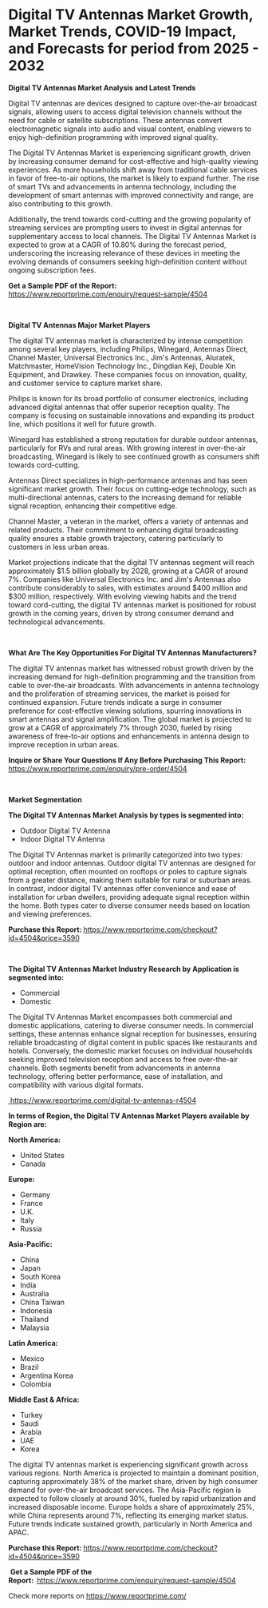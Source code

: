 <p><h1>Digital TV Antennas Market Growth, Market Trends, COVID-19 Impact, and Forecasts for period from 2025 - 2032</h1></p><p><strong>Digital TV Antennas Market Analysis and Latest Trends</strong></p>
<p><p>Digital TV antennas are devices designed to capture over-the-air broadcast signals, allowing users to access digital television channels without the need for cable or satellite subscriptions. These antennas convert electromagnetic signals into audio and visual content, enabling viewers to enjoy high-definition programming with improved signal quality. </p><p>The Digital TV Antennas Market is experiencing significant growth, driven by increasing consumer demand for cost-effective and high-quality viewing experiences. As more households shift away from traditional cable services in favor of free-to-air options, the market is likely to expand further. The rise of smart TVs and advancements in antenna technology, including the development of smart antennas with improved connectivity and range, are also contributing to this growth.</p><p>Additionally, the trend towards cord-cutting and the growing popularity of streaming services are prompting users to invest in digital antennas for supplementary access to local channels. The Digital TV Antennas Market is expected to grow at a CAGR of 10.80% during the forecast period, underscoring the increasing relevance of these devices in meeting the evolving demands of consumers seeking high-definition content without ongoing subscription fees.</p></p>
<p><strong>Get a Sample PDF of the Report:&nbsp;</strong> <a href="https://www.reportprime.com/enquiry/request-sample/4504?utm_campaign=2253&utm_medium=2&utm_source=Github&utm_content=ia&utm_term=19032025&utm_id=digital-tv-antennas">https://www.reportprime.com/enquiry/request-sample/4504</a></p>
<p>&nbsp;</p>
<p><strong>Digital TV Antennas Major Market Players</strong></p>
<p><p>The digital TV antennas market is characterized by intense competition among several key players, including Philips, Winegard, Antennas Direct, Channel Master, Universal Electronics Inc., Jim's Antennas, Aluratek, Matchmaster, HomeVision Technology Inc., Dingdian Keji, Double Xin Equipment, and Drawkey. These companies focus on innovation, quality, and customer service to capture market share.</p><p>Philips is known for its broad portfolio of consumer electronics, including advanced digital antennas that offer superior reception quality. The company is focusing on sustainable innovations and expanding its product line, which positions it well for future growth. </p><p>Winegard has established a strong reputation for durable outdoor antennas, particularly for RVs and rural areas. With growing interest in over-the-air broadcasting, Winegard is likely to see continued growth as consumers shift towards cord-cutting.</p><p>Antennas Direct specializes in high-performance antennas and has seen significant market growth. Their focus on cutting-edge technology, such as multi-directional antennas, caters to the increasing demand for reliable signal reception, enhancing their competitive edge.</p><p>Channel Master, a veteran in the market, offers a variety of antennas and related products. Their commitment to enhancing digital broadcasting quality ensures a stable growth trajectory, catering particularly to customers in less urban areas.</p><p>Market projections indicate that the digital TV antennas segment will reach approximately $1.5 billion globally by 2028, growing at a CAGR of around 7%. Companies like Universal Electronics Inc. and Jim's Antennas also contribute considerably to sales, with estimates around $400 million and $300 million, respectively. With evolving viewing habits and the trend toward cord-cutting, the digital TV antennas market is positioned for robust growth in the coming years, driven by strong consumer demand and technological advancements.</p></p>
<p>&nbsp;</p>
<p><strong>What Are The Key Opportunities For Digital TV Antennas Manufacturers?</strong></p>
<p><p>The digital TV antennas market has witnessed robust growth driven by the increasing demand for high-definition programming and the transition from cable to over-the-air broadcasts. With advancements in antenna technology and the proliferation of streaming services, the market is poised for continued expansion. Future trends indicate a surge in consumer preference for cost-effective viewing solutions, spurring innovations in smart antennas and signal amplification. The global market is projected to grow at a CAGR of approximately 7% through 2030, fueled by rising awareness of free-to-air options and enhancements in antenna design to improve reception in urban areas.</p></p>
<p><strong>Inquire or Share Your Questions If Any Before Purchasing This Report:</strong> <a href="https://www.reportprime.com/enquiry/pre-order/4504?utm_campaign=2253&utm_medium=2&utm_source=Github&utm_content=ia&utm_term=19032025&utm_id=digital-tv-antennas">https://www.reportprime.com/enquiry/pre-order/4504</a></p>
<p>&nbsp;</p>
<p><strong>Market Segmentation</strong></p>
<p><strong>The Digital TV Antennas Market Analysis by types is segmented into:</strong></p>
<p><ul><li>Outdoor Digital TV Antenna</li><li>Indoor Digital TV Antenna</li></ul></p>
<p><p>The Digital TV Antennas market is primarily categorized into two types: outdoor and indoor antennas. Outdoor digital TV antennas are designed for optimal reception, often mounted on rooftops or poles to capture signals from a greater distance, making them suitable for rural or suburban areas. In contrast, indoor digital TV antennas offer convenience and ease of installation for urban dwellers, providing adequate signal reception within the home. Both types cater to diverse consumer needs based on location and viewing preferences.</p></p>
<p><strong>Purchase this Report:&nbsp;</strong><a href="https://www.reportprime.com/checkout?id=4504&price=3590&utm_campaign=2253&utm_medium=2&utm_source=Github&utm_content=ia&utm_term=19032025&utm_id=digital-tv-antennas">https://www.reportprime.com/checkout?id=4504&price=3590</a></p>
<p>&nbsp;</p>
<p><strong>The Digital TV Antennas Market Industry Research by Application is segmented into:</strong></p>
<p><ul><li>Commercial</li><li>Domestic</li></ul></p>
<p><p>The Digital TV Antennas Market encompasses both commercial and domestic applications, catering to diverse consumer needs. In commercial settings, these antennas enhance signal reception for businesses, ensuring reliable broadcasting of digital content in public spaces like restaurants and hotels. Conversely, the domestic market focuses on individual households seeking improved television reception and access to free over-the-air channels. Both segments benefit from advancements in antenna technology, offering better performance, ease of installation, and compatibility with various digital formats.</p></p>
<p><a href="https://www.reportprime.com/digital-tv-antennas-r4504?utm_campaign=2253&utm_medium=2&utm_source=Github&utm_content=ia&utm_term=19032025&utm_id=digital-tv-antennas">&nbsp;https://www.reportprime.com/digital-tv-antennas-r4504</a></p>
<p><strong>In terms of Region, the Digital TV Antennas Market Players available by Region are:</strong></p>
<p>
    <p> <strong> North America: </strong>
        <ul>
            <li>United States</li>
            <li>Canada</li>
        </ul>
        </p> 
    <p> <strong> Europe: </strong>
        <ul>
            <li>Germany</li>
            <li>France</li>
            <li>U.K.</li>
            <li>Italy</li>
            <li>Russia</li>
        </ul>
        </p> 
    <p> <strong> Asia-Pacific: </strong>
        <ul>
            <li>China</li>
            <li>Japan</li>
            <li>South Korea</li>
            <li>India</li>
            <li>Australia</li>
            <li>China Taiwan</li>
            <li>Indonesia</li>
            <li>Thailand</li>
            <li>Malaysia</li>
        </ul>
        </p> 
    <p> <strong> Latin America: </strong>
        <ul>
            <li>Mexico</li>
            <li>Brazil</li>
            <li>Argentina Korea</li>
            <li>Colombia</li>
        </ul>
        </p> 
    <p> <strong> Middle East & Africa: </strong>
        <ul>
            <li>Turkey</li>
            <li>Saudi</li>
            <li>Arabia</li>
            <li>UAE</li>
            <li>Korea</li>
        </ul>
    </p>
    </p>
<p><p>The digital TV antennas market is experiencing significant growth across various regions. North America is projected to maintain a dominant position, capturing approximately 38% of the market share, driven by high consumer demand for over-the-air broadcast services. The Asia-Pacific region is expected to follow closely at around 30%, fueled by rapid urbanization and increased disposable income. Europe holds a share of approximately 25%, while China represents around 7%, reflecting its emerging market status. Future trends indicate sustained growth, particularly in North America and APAC.</p></p>
<p><strong>Purchase this Report: </strong><a href="https://www.reportprime.com/checkout?id=4504&price=3590&utm_campaign=2253&utm_medium=2&utm_source=Github&utm_content=ia&utm_term=19032025&utm_id=digital-tv-antennas">https://www.reportprime.com/checkout?id=4504&price=3590</a></p>
<p>&nbsp;<strong>Get a Sample PDF of the Report:&nbsp;&nbsp;</strong><a href="https://www.reportprime.com/enquiry/request-sample/4504?utm_campaign=2253&utm_medium=2&utm_source=Github&utm_content=ia&utm_term=19032025&utm_id=digital-tv-antennas">https://www.reportprime.com/enquiry/request-sample/4504</a></p>
<p><strong></strong></p>
<p>Check more reports on <a href="https://www.reportprime.com/?utm_campaign=2253&utm_medium=2&utm_source=Github&utm_content=ia&utm_term=19032025&utm_id=digital-tv-antennas">https://www.reportprime.com/</a></p>